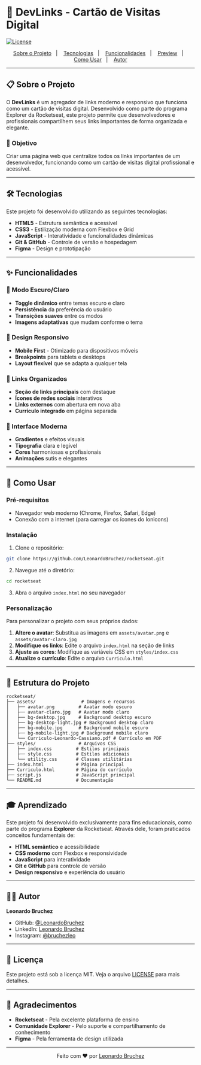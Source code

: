 
 # 🚀 DevLinks - Cartão de Visitas Digital
[![License](https://img.shields.io/static/v1?label=license&message=MIT&color=49AA26&labelColor=000000&style=for-the-badge)](https://github.com/LeonardoBruchez/rocketseat/blob/main/LICENSE)

<p align="center">
  <a href="#-sobre-o-projeto">Sobre o Projeto</a>&nbsp;&nbsp;&nbsp;|&nbsp;&nbsp;&nbsp;
  <a href="#-tecnologias">Tecnologias</a>&nbsp;&nbsp;&nbsp;|&nbsp;&nbsp;&nbsp;
  <a href="#-funcionalidades">Funcionalidades</a>&nbsp;&nbsp;&nbsp;|&nbsp;&nbsp;&nbsp;
  <a href="#-preview">Preview</a>&nbsp;&nbsp;&nbsp;|&nbsp;&nbsp;&nbsp;
  <a href="#-como-usar">Como Usar</a>&nbsp;&nbsp;&nbsp;|&nbsp;&nbsp;&nbsp;
  <a href="#-autor">Autor</a>
</p>

---

## 📋 Sobre o Projeto

O **DevLinks** é um agregador de links moderno e responsivo que funciona como um cartão de visitas digital. Desenvolvido como parte do programa Explorer da Rocketseat, este projeto permite que desenvolvedores e profissionais compartilhem seus links importantes de forma organizada e elegante.

### 🎯 Objetivo
Criar uma página web que centralize todos os links importantes de um desenvolvedor, funcionando como um cartão de visitas digital profissional e acessível.

---

## 🛠 Tecnologias

Este projeto foi desenvolvido utilizando as seguintes tecnologias:

- **HTML5** - Estrutura semântica e acessível
- **CSS3** - Estilização moderna com Flexbox e Grid
- **JavaScript** - Interatividade e funcionalidades dinâmicas
- **Git & GitHub** - Controle de versão e hospedagem
- **Figma** - Design e prototipação

---

## ✨ Funcionalidades

### 🌙 Modo Escuro/Claro
- **Toggle dinâmico** entre temas escuro e claro
- **Persistência** da preferência do usuário
- **Transições suaves** entre os modos
- **Imagens adaptativas** que mudam conforme o tema

### 📱 Design Responsivo
- **Mobile First** - Otimizado para dispositivos móveis
- **Breakpoints** para tablets e desktops
- **Layout flexível** que se adapta a qualquer tela

### 🔗 Links Organizados
- **Seção de links principais** com destaque
- **Ícones de redes sociais** interativos
- **Links externos** com abertura em nova aba
- **Currículo integrado** em página separada

### 🎨 Interface Moderna
- **Gradientes** e efeitos visuais
- **Tipografia** clara e legível
- **Cores** harmoniosas e profissionais
- **Animações** sutis e elegantes

---

## 🚀 Como Usar

### Pré-requisitos
- Navegador web moderno (Chrome, Firefox, Safari, Edge)
- Conexão com a internet (para carregar os ícones do Ionicons)

### Instalação
1. Clone o repositório:
```bash
git clone https://github.com/LeonardoBruchez/rocketseat.git
```

2. Navegue até o diretório:
```bash
cd rocketseat
```

3. Abra o arquivo `index.html` no seu navegador

### Personalização
Para personalizar o projeto com seus próprios dados:

1. **Altere o avatar**: Substitua as imagens em `assets/avatar.png` e `assets/avatar-claro.jpg`
2. **Modifique os links**: Edite o arquivo `index.html` na seção de links
3. **Ajuste as cores**: Modifique as variáveis CSS em `styles/index.css`
4. **Atualize o currículo**: Edite o arquivo `Curriculo.html`

---

## 📁 Estrutura do Projeto

```
rocketseat/
├── assets/                 # Imagens e recursos
│   ├── avatar.png         # Avatar modo escuro
│   ├── avatar-claro.jpg   # Avatar modo claro
│   ├── bg-desktop.jpg     # Background desktop escuro
│   ├── bg-desktop-light.jpg # Background desktop claro
│   ├── bg-mobile.jpg      # Background mobile escuro
│   ├── bg-mobile-light.jpg # Background mobile claro
│   └── Curriculo-Leonardo-Cassiano.pdf # Currículo em PDF
├── styles/                # Arquivos CSS
│   ├── index.css         # Estilos principais
│   ├── style.css         # Estilos adicionais
│   └── utility.css       # Classes utilitárias
├── index.html            # Página principal
├── Curriculo.html        # Página do currículo
├── script.js             # JavaScript principal
└── README.md             # Documentação
```

---

## 🎓 Aprendizado

Este projeto foi desenvolvido exclusivamente para fins educacionais, como parte do programa **Explorer** da Rocketseat. Através dele, foram praticados conceitos fundamentais de:

- **HTML semântico** e acessibilidade
- **CSS moderno** com Flexbox e responsividade
- **JavaScript** para interatividade
- **Git e GitHub** para controle de versão
- **Design responsivo** e experiência do usuário

---

## 👨‍💻 Autor

**Leonardo Bruchez**

- GitHub: [@LeonardoBruchez](https://github.com/LeonardoBruchez)
- LinkedIn: [Leonardo Bruchez](https://www.linkedin.com/in/leonardo-bruchez-280635356/)
- Instagram: [@bruchezleo](https://www.instagram.com/bruchezleo/)

---

## 📄 Licença

Este projeto está sob a licença MIT. Veja o arquivo [LICENSE](LICENSE) para mais detalhes.

---

## 🙏 Agradecimentos

- **Rocketseat** - Pela excelente plataforma de ensino
- **Comunidade Explorer** - Pelo suporte e compartilhamento de conhecimento
- **Figma** - Pela ferramenta de design utilizada

---

<div align="center">
  <p>Feito com ❤️ por <a href="https://github.com/LeonardoBruchez">Leonardo Bruchez</a></p>
</div>
